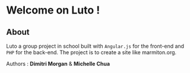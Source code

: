 # Welcome on Luto ! 

## About

Luto a group project in school built with `Angular.js` for the front-end and `PHP` for the back-end. The project is to create a site like marmiton.org.

Authors : **Dimitri Morgan** & **Michelle Chua**